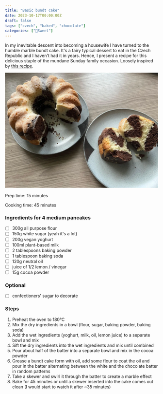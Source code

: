 ```yaml
---
title: "Basic bundt cake"
date: 2023-10-17T00:00:00Z
draft: false
tags: ["czech", "baked", "chocolate"]
categories: ["🍬Sweet"]
---
```


In my inevitable descent into becoming a housewife I have turned to the humble marble bundt cake. It's a fairy typical dessert to eat in the Czech Republic and I haven't had it in years. Hence, I present a recipe for this delicious staple of the mundane Sunday family occasion. Loosely inspired by [this recipe](https://web.archive.org/web/20230401104615/https://plantifulbakery.com/cs/vegan-mramorova-babovka/).

![](detail.webp)

<div class="recipe">
Prep time: 15 minutes

Cooking time: 45 minutes

### Ingredients for 4 medium pancakes
- [ ] 300g all purpose flour
- [ ] 150g white sugar (yeah it's a lot)
- [ ] 200g vegan yoghurt
- [ ] 100ml plant-based milk
- [ ] 2 tablespoons baking powder
- [ ] 1 tablespoon baking soda
- [ ] 120g neutral oil
- [ ] juice of 1/2 lemon / vinegar
- [ ] 15g cocoa powder
### Optional
- [ ] confectioners' sugar to decorate

### Steps
1. Preheat the oven to 180°C
2. Mix the dry ingredients in a bowl (flour, sugar, baking powder, baking soda)
3. Add the wet ingredients (yoghurt, milk, oil, lemon juice) to a separate bowl and mix
4. Sift the dry ingredients into the wet ingredients and mix until combined
5. Pour about half of the batter into a separate bowl and mix in the cocoa powder
6. Grease a bundt cake form with oil, add some flour to coat the oil and pour in the batter alternating between the white and the chocolate batter in random patterns
7. Take a skewer and swirl it through the batter to create a marble effect
8. Bake for 45 minutes or until a skewer inserted into the cake comes out clean (I would start to watch it after ~35 minutes)

</div>
